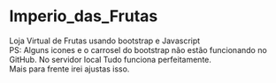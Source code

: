 # Imperio_das_Frutas
 Loja Virtual de Frutas usando bootstrap e Javascript <br>
 PS: Alguns icones e o carrosel do bootstrap não estão funcionando no GitHub. No servidor local Tudo funciona perfeitamente.<br>
 Mais para frente irei ajustas isso.
